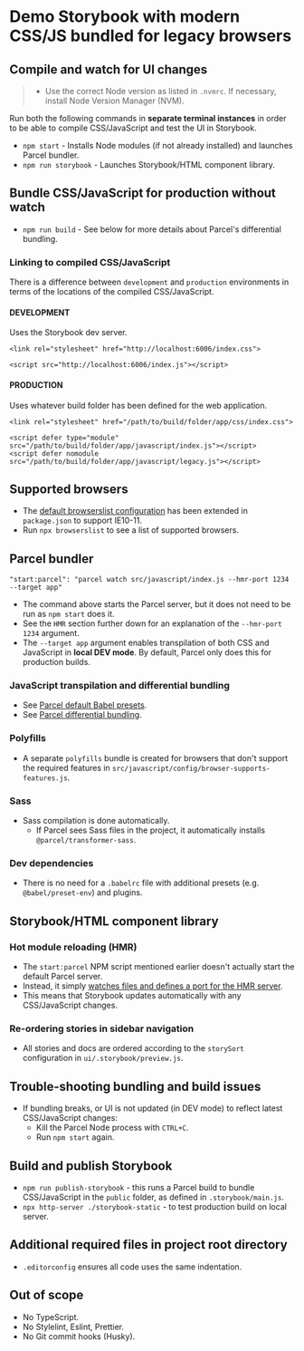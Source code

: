 # Demo Storybook with modern CSS/JS bundled for legacy browsers

## Compile and watch for UI changes
> - Use the correct Node version as listed in `.nvmrc`. If necessary, install Node Version Manager (NVM).

Run both the following commands in **separate terminal instances** in order to be able to compile CSS/JavaScript and test the UI in Storybook.

- `npm start` - Installs Node modules (if not already installed) and launches Parcel bundler.
- `npm run storybook` - Launches Storybook/HTML component library.

## Bundle CSS/JavaScript for production without watch
- `npm run build` - See below for more details about Parcel's differential bundling.

### Linking to compiled CSS/JavaScript
There is a difference between `development` and `production` environments in terms of the locations of the compiled CSS/JavaScript.

#### DEVELOPMENT
Uses the Storybook dev server.
```
<link rel="stylesheet" href="http://localhost:6006/index.css">
```
```
<script src="http://localhost:6006/index.js"></script>
```

#### PRODUCTION
Uses whatever build folder has been defined for the web application.
```
<link rel="stylesheet" href="/path/to/build/folder/app/css/index.css">
```
```
<script defer type="module" src="/path/to/build/folder/app/javascript/index.js"></script>
<script defer nomodule src="/path/to/build/folder/app/javascript/legacy.js"></script>
```

## Supported browsers
- The [default browserslist configuration](https://github.com/browserslist/browserslist#best-practices) has been extended in `package.json` to support IE10-11.
- Run `npx browserslist` to see a list of supported browsers.

## Parcel bundler
```
"start:parcel": "parcel watch src/javascript/index.js --hmr-port 1234 --target app"
```
- The command above starts the Parcel server, but it does not need to be run as `npm start` does it.
- See the `HMR` section further down for an explanation of the `--hmr-port 1234` argument.
- The `--target app` argument enables transpilation of both CSS and JavaScript in **local DEV mode**. By default, Parcel only does this for production builds.

### JavaScript transpilation and differential bundling
- See [Parcel default Babel presets](https://parceljs.org/languages/javascript/#default-presets).
- See [Parcel differential bundling](https://parceljs.org/features/targets/#differential-bundling).

### Polyfills
- A separate `polyfills` bundle is created for browsers that don't support the required features in `src/javascript/config/browser-supports-features.js`.

### Sass
- Sass compilation is done automatically.
    - If Parcel sees Sass files in the project, it automatically installs `@parcel/transformer-sass`.

### Dev dependencies
- There is no need for a `.babelrc` file with additional presets (e.g. `@babel/preset-env`) and plugins.

## Storybook/HTML component library

### Hot module reloading (HMR)
- The `start:parcel` NPM script mentioned earlier doesn't actually start the default Parcel server.
- Instead, it simply [watches files and defines a port for the HMR server](https://parceljs.org/features/cli/#parcel-watch-%3Centries%3E).
- This means that Storybook updates automatically with any CSS/JavaScript changes.

### Re-ordering stories in sidebar navigation
- All stories and docs are ordered according to the `storySort` configuration in `ui/.storybook/preview.js`.

## Trouble-shooting bundling and build issues
- If bundling breaks, or UI is not updated (in DEV mode) to reflect latest CSS/JavaScript changes:
    - Kill the Parcel Node process with `CTRL+C`.
    - Run `npm start` again.


## Build and publish Storybook
- `npm run publish-storybook` - this runs a Parcel build to bundle CSS/JavaScript in the `public` folder, as defined in `.storybook/main.js`.
- `npx http-server ./storybook-static` - to test production build on local server.

## Additional required files in project root directory
- `.editorconfig` ensures all code uses the same indentation.

## Out of scope
- No TypeScript.
- No Stylelint, Eslint, Prettier.
- No Git commit hooks (Husky).
